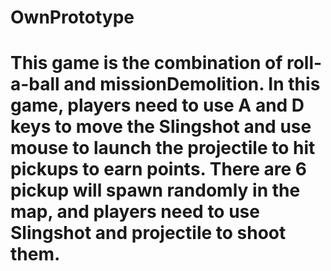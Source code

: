 # OwnPrototype
# This game is the combination of roll-a-ball and missionDemolition. In this game, players need to use A and D keys to move the Slingshot and use mouse to launch the projectile to hit pickups to earn points. There are 6 pickup will spawn randomly in the map, and players need to use Slingshot and projectile to shoot them.  
 
